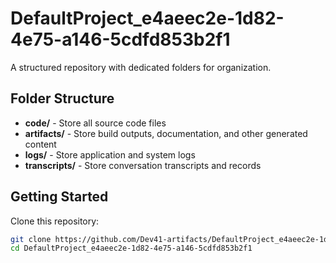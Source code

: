 # DefaultProject_e4aeec2e-1d82-4e75-a146-5cdfd853b2f1
A structured repository with dedicated folders for organization.

## Folder Structure

- **code/** - Store all source code files
- **artifacts/** - Store build outputs, documentation, and other generated content
- **logs/** - Store application and system logs
- **transcripts/** - Store conversation transcripts and records

## Getting Started

Clone this repository:
```bash
git clone https://github.com/Dev41-artifacts/DefaultProject_e4aeec2e-1d82-4e75-a146-5cdfd853b2f1
cd DefaultProject_e4aeec2e-1d82-4e75-a146-5cdfd853b2f1
```

